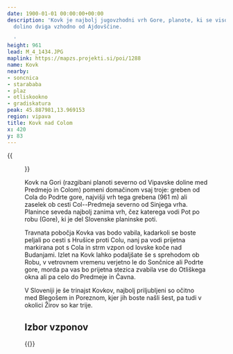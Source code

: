 ```yaml
---
date: 1900-01-01 00:00:00+00:00
description: 'Kovk je najbolj jugovzhodni vrh Gore, planote, ki se visoko nad Vipavsko
  dolino dviga vzhodno od Ajdovščine.

  '
height: 961
lead: M_4_1434.JPG
maplink: https://mapzs.projekti.si/poi/1288
name: Kovk
nearby:
- soncnica
- starababa
- plaz
- otliskookno
- gradiskatura
peak: 45.887981,13.969153
region: vipava
title: Kovk nad Colom
x: 420
y: 83
---
```

{{<figure src="M_4_1434.JPG">}}

Kovk na Gori (razgibani planoti severno od Vipavske doline med Predmejo in Colom) pomeni domačinom vsaj troje: greben od Cola do Podrte gore, najvišji vrh tega grebena (961 m) ali zaselek ob cesti Col--Predmeja severno od Sinjega vrha. Planince seveda najbolj zanima vrh, čez katerega vodi Pot po robu (Gore), ki je del Slovenske planinske poti.

Travnata pobočja Kovka vas bodo vabila, kadarkoli se boste peljali po cesti s Hrušice proti Colu, nanj pa vodi prijetna markirana pot s Cola in strm vzpon od lovske koče nad Budanjami. Izlet na Kovk lahko podaljšate še s sprehodom ob Robu, v vetrovnem vremenu verjetno le do Sončnice ali Podrte gore, morda pa vas bo prijetna stezica zvabila vse do Otliškega okna ali pa celo do Predmeje in Čavna.

V Sloveniji je še trinajst Kovkov, najbolj priljubljeni so očitno med Blegošem in Poreznom, kjer jih boste našli šest, pa tudi v okolici Žirov so kar trije.

## Izbor vzponov

{{<multipath-hike-list>}}